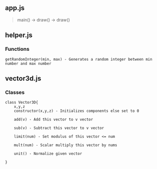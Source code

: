 ## app.js
> main() -> draw() -> draw()

## helper.js
### Functions
```
getRandomInteger(min, max) - Generates a random integer between min number and max number
```

## vector3d.js
### Classes 
```
class Vector3D{
    x,y,z
    constructor(x,y,z) - Initializes components else set to 0

    add(v) - Add this vector to v vector

    sub(v) - Subtract this vector to v vector

    limit(num) - Set modulus of this vector <= num

    mult(num) - Scalar multiply this vector by nums

    unit() - Normalize given vector

}
````
